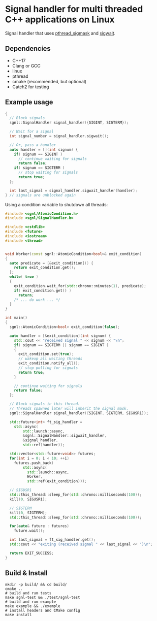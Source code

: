 Signal handler for multi threaded C++ applications on Linux
===========================================================

Signal handler that uses [pthread_sigmask](http://man7.org/linux/man-pages/man3/pthread_sigmask.3.html) and [sigwait](http://man7.org/linux/man-pages/man3/sigwait.3.html).


## Dependencies

* C++17
* Clang or GCC
* linux
* pthread
* cmake (recommended, but optional)
* Catch2 for testing


## Example usage

```C++
{
  // Block signals
  sgnl::SignalHandler signal_handler({SIGINT, SIGTERM});

  // Wait for a signal
  int signal_number = signal_handler.sigwait();

  // Or, pass a handler
  auto handler = [](int signum) {
    if( signum == SIGINT )
      // continue waiting for signals
      return false;
    if( signum == SIGTERM )
      // stop waiting for signals
      return true;
  };

  int last_signal = signal_handler.sigwait_handler(handler);
} // signals are unblocked again
```

Using a condition variable to shutdown all threads:

```C++
#include <sgnl/AtomicCondition.h>
#include <sgnl/SignalHandler.h>

#include <cstdlib>
#include <future>
#include <iostream>
#include <thread>


void Worker(const sgnl::AtomicCondition<bool>& exit_condition)
{
  auto predicate = [&exit_condition]() {
    return exit_condition.get();
  };
  while( true )
  {
    exit_condition.wait_for(std::chrono::minutes(1), predicate);
    if( exit_condition.get() )
      return;
    /* ... do work ... */
  }
}

int main()
{
  sgnl::AtomicCondition<bool> exit_condition(false);

  auto handler = [&exit_condition](int signum) {
    std::cout << "received signal " << signum << "\n";
    if( signum == SIGTERM || signum == SIGINT )
    {
      exit_condition.set(true);
      // wakeup all waiting threads
      exit_condition.notify_all();
      // stop polling for signals
      return true;
    }

    // continue waiting for signals
    return false;
  };

  // Block signals in this thread.
  // Threads spawned later will inherit the signal mask.
  sgnl::SignalHandler signal_handler({SIGINT, SIGTERM, SIGUSR1});

  std::future<int> ft_sig_handler =
    std::async(
        std::launch::async,
        &sgnl::SignalHandler::sigwait_handler,
        &signal_handler,
        std::ref(handler));

  std::vector<std::future<void>> futures;
  for(int i = 0; i < 10; ++i)
    futures.push_back(
        std::async(
          std::launch::async,
          Worker,
          std::ref(exit_condition)));

  // SIGUSR1
  std::this_thread::sleep_for(std::chrono::milliseconds(100));
  kill(0, SIGUSR1);

  // SIGTERM
  kill(0, SIGTERM);
  std::this_thread::sleep_for(std::chrono::milliseconds(100));

  for(auto& future : futures)
    future.wait();

  int last_signal = ft_sig_handler.get();
  std::cout << "exiting (received signal " << last_signal << ")\n";

  return EXIT_SUCCESS;
}
```


## Build & Install

```SH
mkdir -p build/ && cd build/
cmake ..
# build and run tests
make sgnl-test && ./test/sgnl-test
# build and run example
make example && ./example
# install headers and CMake config
make install
```

